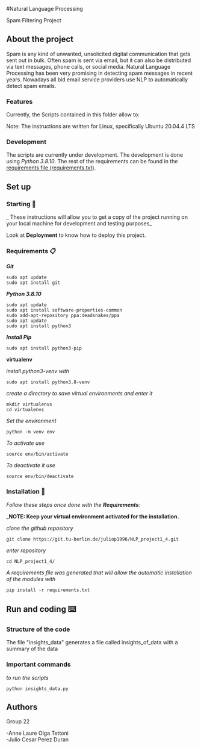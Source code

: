 ﻿#Natural Language Processing 

Spam Filtering Project

## About the project
Spam is any kind of unwanted, unsolicited digital communication that gets sent out in bulk. Often
spam is sent via email, but it can also be distributed via text messages, phone calls, or social media.
Natural Language Processing has been very promising in detecting spam messages in recent years.
Nowadays all bid email service providers use NLP to automatically detect spam emails.


### Features

Currently, the Scripts contained in this folder allow to:


Note:
The instructions are written for Linux, specifically Ubuntu 20.04.4 LTS 

### Development
The scripts are currently under development. The development is done using *Python 3.8.10*. The rest of the requirements can be found in the [requirements file (requirements.txt)](requirements.txt).

## Set up

### Starting 🚀

_
These instructions will allow you to get a copy of the project running on your local machine for development and testing purposes_

Look at **Deployment** to know how to deploy this project.


### Requirements 📋

_**Git**_

```
sudo apt update
sudo apt install git
```

_**Python 3.8.10**_
```
sudo apt update
sudo apt install software-properties-common
sudo add-apt-repository ppa:deadsnakes/ppa
sudo apt update
sudo apt install python3
```

_**Install Pip**_
```
sudo apt install python3-pip
```


**virtualenv**

_install python3-venv with_
```
sudo apt install python3.8-venv
```

_create a directory to save virtual environments and enter it_
```
mkdir virtualenvs
cd virtualenvs
```

_Set the environment_
```
python -m venv env
```

_To activate use_
```
source env/bin/activate
```

_To deactivate it use_
```
source env/bin/deactivate
```

### Installation 🔧

_Follow these steps once done with the **Requirements**:_

_**NOTE: Keep your virtual environment activated for the installation.**



_clone the github repository_

```
git clone https://git.tu-berlin.de/juliop1996/NLP_project1_4.git
```

_enter repository_

```
cd NLP_project1_4/
```




_A requirements file was generated that will allow the automatic installation of the modules with_

```
pip install -r requirements.txt
```

## Run and coding ⌨️

### Structure of the code

The file "insights_data" generates a file called insights_of_data with a summary of the data


### Important commands

_to run the scripts_

```
python insights_data.py
```



## Authors

Group 22

-Anne Laure Olga Tettoni\
-Julio Cesar Perez Duran


